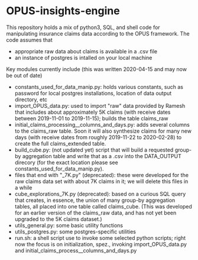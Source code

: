 # OPUS-insights-engine

This repository holds a mix of python3, SQL, and shell code for manipulating insurance 
claims data according to the OPUS framework.  The code assumes that
- appropriate raw data about claims is available in a .csv file
- an instance of postgres is intalled on your local machine

Key modules currently include (this was written 2020-04-15 and may now be out of date)
- constants_used_for_data_manip.py: holds various constants, 
such as password for local postgres installations, location of data output directory, etc
- import_OPUS_data.py: used to import "raw" data provided by Ramesh that includes about 
approximately 5K claims (with receive dates between 2019-11-01 to 2019-11-15); builds the table claims_raw
- initial_claims_processing__columns_and_days.py: adds several columns to the claims_raw table.  Soon it will
also synthesize claims for many new days (with receive dates from roughly 2019-11-22 to 2020-02-28) to create 
the full claims_extended table.
- build_cube.py: (not updated yet) script that will build a requested group-by aggregation table and write
that as a .csv into the DATA_OUTPUT direcory (for the exact location please see 
constants_used_for_data_manip.py). 
- files that end with "_7K.py" (deprecated): these were developed for the raw claims data set
with about 7K claims in it; we will delete this files in a while
- cube_explorations_7K.py (deprecated): based on a curious SQL query that creates, in essence, 
the union of many group-by aggregation tables, all placed into one table called 
claims_cube.  (This was developed for an earlier version  of the claims_raw data,
and has not yet been upgraded to the 5K claims dataset.)
- utils_general.py: some basic utility functions
- utils_postgres.py: some postgres-specific utilities
- run.sh: a shell script use to invoke some selected python scripts; right now the focus
is on initialization, spez., invoking import_OPUS_data.py and initial_claims_process__columns_and_days.py
